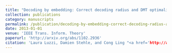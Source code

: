 ```yaml
---
title: "Decoding by embedding: Correct decoding radius and DMT optimality"
collection: publications
category: manuscripts
permalink: /publication/decoding-by-embedding-correct-decoding-radius-and-dmt-optimality
date: 2013-01-01
venue: 'IEEE Trans. Inform. Theory'
paperurl: 'http://arxiv.org/abs/1102.2936'
citation: 'Laura Luzzi, Damien Stehle, and Cong Ling "<a href='http://arxiv.org/abs/1102.2936'>Decoding by embedding: Correct decoding radius and DMT optimality</a>", IEEE Trans. Inform. Theory, vol. 59, pp. 1960-2973, May 2013.'
---
```

